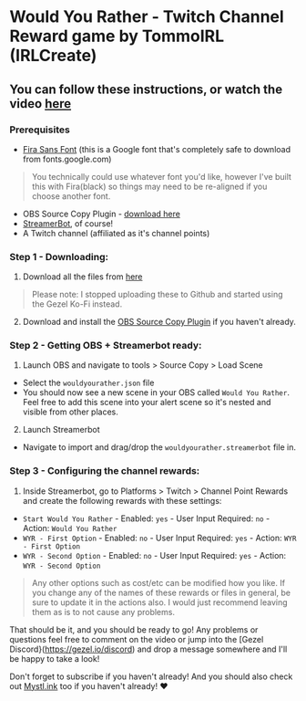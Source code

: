 # Would You Rather - Twitch Channel Reward game by TommoIRL (IRLCreate)

## You can follow these instructions, or watch the video [here]()

### Prerequisites
- [Fira Sans Font](https://fonts.google.com/download?family=Fira%20Sans) (this is a Google font that's completely safe to download from fonts.google.com) 
> You technically could use whatever font you'd like, however I've built this with Fira(black) so things may need to be re-aligned if you choose another font.
- OBS Source Copy Plugin - [download here](https://obsproject.com/forum/resources/source-copy.1261/)
- [StreamerBot](https://streamer.bot), of course!
- A Twitch channel (affiliated as it's channel points)

### Step 1 - Downloading:
1. Download all the files from [here](https://ko-fi.com/s/f77c9f39eb)
> Please note: I stopped uploading these to Github and started using the Gezel Ko-Fi instead.
2. Download and install the [OBS Source Copy Plugin](https://obsproject.com/forum/resources/source-copy.1261/) if you haven't already.
### Step 2 - Getting OBS + Streamerbot ready:
1. Launch OBS and navigate to tools > Source Copy > Load Scene
  - Select the `wouldyourather.json` file
  - You should now see a new scene in your OBS called `Would You Rather`. Feel free to add this scene into your alert scene so it's nested and visible from other places.
2. Launch Streamerbot
  - Navigate to import and drag/drop the `wouldyourather.streamerbot` file in.

### Step 3 - Configuring the channel rewards:
1. Inside Streamerbot, go to Platforms > Twitch > Channel Point Rewards and create the following rewards with these settings:

- `Start Would You Rather` - Enabled: `yes` - User Input Required: `no` - Action: `Would You Rather`
- `WYR - First Option` - Enabled: `no` - User Input Required: `yes` - Action: `WYR - First Option`
- `WYR - Second Option` - Enabled: `no` - User Input Required: `yes` - Action: `WYR - Second Option`
> Any other options such as cost/etc can be modified how you like. If you change any of the names of these rewards or files in general, be sure to update it in the actions also. I would just recommend leaving them as is to not cause any problems.

That should be it, and you should be ready to go!
Any problems or questions feel free to comment on the video or jump into the [Gezel Discord}(https://gezel.io/discord) and drop a message somewhere and I'll be happy to take a look!

Don't forget to subscribe if you haven't already!
And you should also check out [Mystl.ink](https://mystl.ink) too if you haven't already! ❤️
